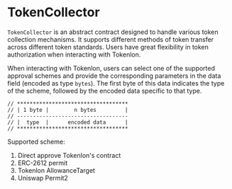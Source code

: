 # TokenCollector

`TokenCollector` is an abstract contract designed to handle various token collection mechanisms. It supports different methods of token transfer across different token standards. Users have great flexibility in token authorization when interacting with Tokenlon.

When interacting with Tokenlon, users can select one of the supported approval schemes and provide the corresponding parameters in the data field (encoded as type `bytes`). The first byte of this data indicates the type of the scheme, followed by the encoded data specific to that type.

```
// ***********************************
// | 1 byte |        n bytes         |
// -----------------------------------
// |  type  |      encoded data      |
// ***********************************
```

Supported scheme:

1. Direct approve Tokenlon's contract
2. ERC-2612 permit
3. Tokenlon AllowanceTarget
4. Uniswap Permit2
